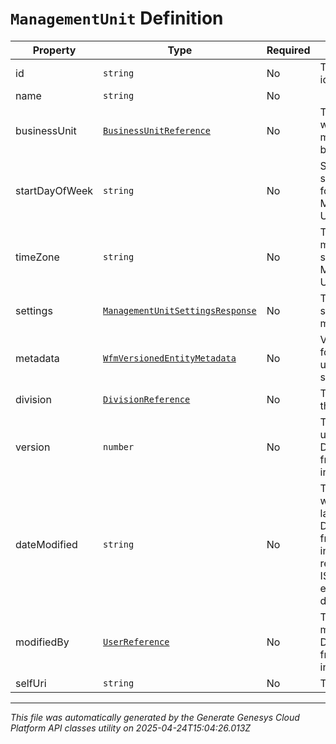 # `ManagementUnit` Definition

| Property | Type | Required | Description |
|----------|------|----------|-------------|
| id | `string` | No | The globally unique identifier for the object. |
| name | `string` | No |  |
| businessUnit | [`BusinessUnitReference`](businessunitreference-definition.md) | No | The business unit to which this management unit belongs |
| startDayOfWeek | `string` | No | Start day of week for scheduling and forecasting purposes. Moving to Business Unit |
| timeZone | `string` | No | The time zone for the management unit in standard Olson format.  Moving to Business Unit |
| settings | [`ManagementUnitSettingsResponse`](managementunitsettingsresponse-definition.md) | No | The configuration settings for this management unit |
| metadata | [`WfmVersionedEntityMetadata`](wfmversionedentitymetadata-definition.md) | No | Version info metadata for this management unit. Deprecated, use settings.metadata |
| division | [`DivisionReference`](divisionreference-definition.md) | No | The division to which this entity belongs. |
| version | `number` | No | The version of the underlying entity.  Deprecated, use field from settings.metadata instead |
| dateModified | `string` | No | The date and time at which this entity was last modified.  Deprecated, use field from settings.metadata instead. Date time is represented as an ISO-8601 string. For example: yyyy-MM-ddTHH:mm:ss[.mmm]Z |
| modifiedBy | [`UserReference`](userreference-definition.md) | No | The user who last modified this entity.  Deprecated, use field from settings.metadata instead |
| selfUri | `string` | No | The URI for this object |

---

*This file was automatically generated by the Generate Genesys Cloud Platform API classes utility on 2025-04-24T15:04:26.013Z*